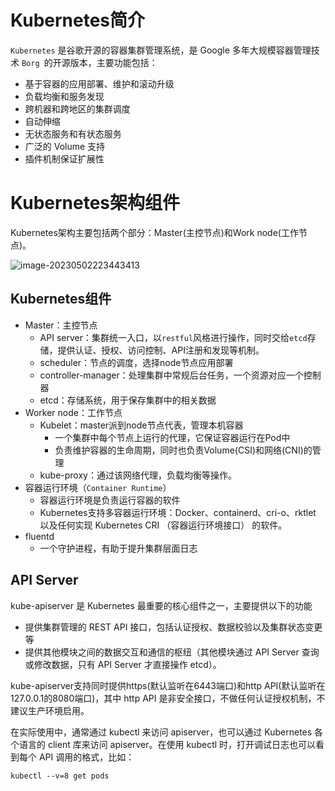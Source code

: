 # Kubernetes简介

`Kubernetes` 是谷歌开源的容器集群管理系统，是 Google 多年大规模容器管理技术 `Borg `的开源版本，主要功能包括： 

- 基于容器的应用部署、维护和滚动升级 
- 负载均衡和服务发现 
- 跨机器和跨地区的集群调度 
- 自动伸缩 
- 无状态服务和有状态服务 
- 广泛的 Volume 支持 
- 插件机制保证扩展性 

# Kubernetes架构组件

Kubernetes架构主要包括两个部分：Master(主控节点)和Work node(工作节点)。

![image-20230502223443413](C:\Users\kd\AppData\Roaming\Typora\typora-user-images\image-20230502223443413.png)

## Kubernetes组件

- Master：主控节点
  - API server：集群统一入口，以`restful`风格进行操作，同时交给`etcd`存储，提供认证、授权、访问控制、API注册和发现等机制。
  - scheduler：节点的调度，选择node节点应用部署
  - controller-manager：处理集群中常规后台任务，一个资源对应一个控制器
  - etcd：存储系统，用于保存集群中的相关数据
- Worker node：工作节点
  - Kubelet：master派到node节点代表，管理本机容器
    - 一个集群中每个节点上运行的代理，它保证容器运行在Pod中
    - 负责维护容器的生命周期，同时也负责Volume(CSI)和网络(CNI)的管理
  - kube-proxy：通过该网络代理，负载均衡等操作。
- 容器运行环境（`Container Runtime`）
  - 容器运行环境是负责运行容器的软件
  - Kubernetes支持多容器运行环境：Docker、containerd、cri-o、rktlet 以及任何实现 Kubernetes CRI （容器运行环境接口） 的软件。
- fluentd
  - 一个守护进程，有助于提升集群层面日志

## API Server

kube-apiserver 是 Kubernetes 最重要的核心组件之一，主要提供以下的功能

- 提供集群管理的 REST API 接口，包括认证授权、数据校验以及集群状态变更等
- 提供其他模块之间的数据交互和通信的枢纽（其他模块通过 API Server 查询或修改数据，只有 API Server 才直接操作 etcd）。

kube-apiserver支持同时提供https(默认监听在6443端口)和http API(默认监听在127.0.0.1的8080端口)，其中 http API 是非安全接口，不做任何认证授权机制，不建议生产环境启用。

在实际使用中，通常通过 kubectl 来访问 apiserver，也可以通过 Kubernetes 各个语言的 client 库来访问 apiserver。在使用 kubectl 时，打开调试日志也可以看到每个 API 调用的格式，比如：

`kubectl --v=8 get pods`



